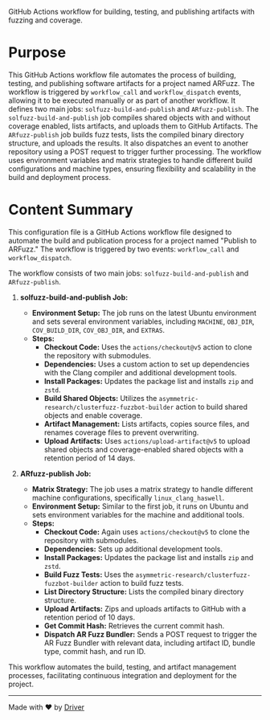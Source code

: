 <!--------------------------------------------------------------------------------->
<!-- IMPORTANT: This file is auto-generated by Driver (https://driver.ai). -------->
<!-- Manual edits may be overwritten on future commits. --------------------------->
<!--------------------------------------------------------------------------------->

GitHub Actions workflow for building, testing, and publishing artifacts with fuzzing and coverage.

# Purpose
This GitHub Actions workflow file automates the process of building, testing, and publishing software artifacts for a project named ARFuzz. The workflow is triggered by `workflow_call` and `workflow_dispatch` events, allowing it to be executed manually or as part of another workflow. It defines two main jobs: `solfuzz-build-and-publish` and `ARfuzz-publish`. The `solfuzz-build-and-publish` job compiles shared objects with and without coverage enabled, lists artifacts, and uploads them to GitHub Artifacts. The `ARfuzz-publish` job builds fuzz tests, lists the compiled binary directory structure, and uploads the results. It also dispatches an event to another repository using a POST request to trigger further processing. The workflow uses environment variables and matrix strategies to handle different build configurations and machine types, ensuring flexibility and scalability in the build and deployment process.
# Content Summary
This configuration file is a GitHub Actions workflow file designed to automate the build and publication process for a project named "Publish to ARFuzz." The workflow is triggered by two events: `workflow_call` and `workflow_dispatch`.

The workflow consists of two main jobs: `solfuzz-build-and-publish` and `ARfuzz-publish`.

1. **solfuzz-build-and-publish Job:**
   - **Environment Setup:** The job runs on the latest Ubuntu environment and sets several environment variables, including `MACHINE`, `OBJ_DIR`, `COV_BUILD_DIR`, `COV_OBJ_DIR`, and `EXTRAS`.
   - **Steps:**
     - **Checkout Code:** Uses the `actions/checkout@v5` action to clone the repository with submodules.
     - **Dependencies:** Uses a custom action to set up dependencies with the Clang compiler and additional development tools.
     - **Install Packages:** Updates the package list and installs `zip` and `zstd`.
     - **Build Shared Objects:** Utilizes the `asymmetric-research/clusterfuzz-fuzzbot-builder` action to build shared objects and enable coverage.
     - **Artifact Management:** Lists artifacts, copies source files, and renames coverage files to prevent overwriting.
     - **Upload Artifacts:** Uses `actions/upload-artifact@v5` to upload shared objects and coverage-enabled shared objects with a retention period of 14 days.

2. **ARfuzz-publish Job:**
   - **Matrix Strategy:** The job uses a matrix strategy to handle different machine configurations, specifically `linux_clang_haswell`.
   - **Environment Setup:** Similar to the first job, it runs on Ubuntu and sets environment variables for the machine and additional tools.
   - **Steps:**
     - **Checkout Code:** Again uses `actions/checkout@v5` to clone the repository with submodules.
     - **Dependencies:** Sets up additional development tools.
     - **Install Packages:** Updates the package list and installs `zip` and `zstd`.
     - **Build Fuzz Tests:** Uses the `asymmetric-research/clusterfuzz-fuzzbot-builder` action to build fuzz tests.
     - **List Directory Structure:** Lists the compiled binary directory structure.
     - **Upload Artifacts:** Zips and uploads artifacts to GitHub with a retention period of 10 days.
     - **Get Commit Hash:** Retrieves the current commit hash.
     - **Dispatch AR Fuzz Bundler:** Sends a POST request to trigger the AR Fuzz Bundler with relevant data, including artifact ID, bundle type, commit hash, and run ID.

This workflow automates the build, testing, and artifact management processes, facilitating continuous integration and deployment for the project.

---
Made with ❤️ by [Driver](https://www.driver.ai/)